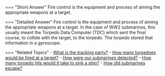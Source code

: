 
=== "Short Answer"
    Fire control is the equipment and process of aiming the appropriate weapons at a target.

=== "Detailed Answer"
    Fire control is the equipment and process of aiming the appropriate weapons at a target.  In the case of WW2 submarines, this usually meant the Torpedo Data Computer (TDC) which sent the final course, to collide with the target, to the torpedo.  The torpedo stored that information in a gyroscope.

=== "Related Topics"
    - [What is the tracking party?](../FAQs/what-is-the-tracking-party.md)
    - [How many torpedoes would be fired at a target?](../FAQs/how-many-torpedoes-would-be-fired-at-a-target.md)
    - [How were our submarines detected?](../FAQs/how-were-our-submarines-detected.md)
    - [How many torpedo hits would it take to sink a ship?](../FAQs/how-many-torpedo-hits-would-it-take-to-sink-a-ship.md)
    - [How did submarines escape?](../FAQs/how-did-submarines-escape.md)
